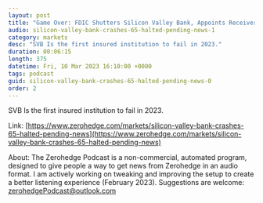 ```yaml
---
layout: post
title: "Game Over: FDIC Shutters Silicon Valley Bank, Appoints Receiver"
audio: silicon-valley-bank-crashes-65-halted-pending-news-1
category: markets
desc: "SVB Is the first insured institution to fail in 2023."
duration: 00:06:15
length: 375
datetime: Fri, 10 Mar 2023 16:10:00 +0000
tags: podcast
guid: silicon-valley-bank-crashes-65-halted-pending-news-0
order: 2
---
```

SVB Is the first insured institution to fail in 2023.

Link: [https://www.zerohedge.com/markets/silicon-valley-bank-crashes-65-halted-pending-news](https://www.zerohedge.com/markets/silicon-valley-bank-crashes-65-halted-pending-news)

About: The Zerohedge Podcast is a non-commercial, automated program, designed to give people a way to get news from Zerohedge in an audio format.  I am actively working on tweaking and improving the setup to create a better listening experience (February 2023).  Suggestions are welcome: [zerohedgePodcast@outlook.com](mailto:zerohedgePodcast@outlook.com)